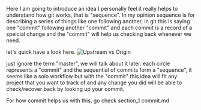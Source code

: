 Here I am going to introduce an idea I personally feel it really helps to understand how git works, that is "sequence".
In my opinion sequence is for describing a series of things like one following another, in git this is saying one "commit"
following another "commit" and each commit is a record of a speicial change and the "commit" will help us checking back whenever
we need.

let's quick have a look here.
![Upstream vs Origin](https://github.com/Seven-Bi/GitTut/blob/master/images/solo_branch.png)

just ignore the term "master", we will talk about it later.
each circle represents a "commit" and the sequential of commits form a "sequence", it seems like a solo workflow but with the 
"commit" this idea will fit any project that you want to track of and any change you did will be able to check/recover back by looking 
up your commit.

For how commit helps us with this, go check section_1 commit.md